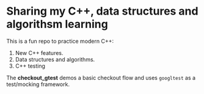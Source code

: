 # Sharing my C++, data structures and algorithsm learning

This is a fun repo to practice modern C++:
1. New C++ features.
2. Data structures and algorithms.
3. C++ testing

The **checkout_gtest** demos a basic checkout flow and uses `googltest` as a test/mocking framework.
